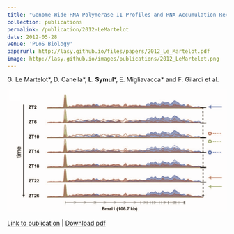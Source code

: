 ```yaml
---
title: "Genome-Wide RNA Polymerase II Profiles and RNA Accumulation Reveal Kinetics of Transcription and Associated Epigenetic Changes During Diurnal Cycles"
collection: publications
permalink: /publication/2012-LeMartelot
date: 2012-05-28
venue: 'PLoS Biology'
paperurl: http://lasy.github.io/files/papers/2012_Le_Martelot.pdf
image: http://lasy.github.io/images/publications/2012_LeMartelot.png
---
```

G. Le Martelot\*, D. Canella\*, __L. Symul__\*, E. Migliavacca\* and F. Gilardi et al.

![figure1a](/images/publications/2012_LeMartelot.png)

[Link to publication](https://journals.plos.org/plosbiology/article/info%3Adoi%2F10.1371%2Fjournal.pbio.1001442) |
[Download pdf](http://lasy.github.io/files/2012_Le_Martelot.pdf)
